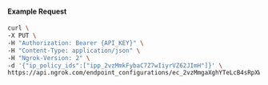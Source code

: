 <!-- Code generated for API Clients. DO NOT EDIT. -->
#### Example Request
```bash
curl \
-X PUT \
-H "Authorization: Bearer {API_KEY}" \
-H "Content-Type: application/json" \
-H "Ngrok-Version: 2" \
-d '{"ip_policy_ids":["ipp_2vzMmkFybaC7Z7wIiyrVZ62JImH"]}' \
https://api.ngrok.com/endpoint_configurations/ec_2vzMmgaXghYTeLcB4sRpXWUSAnx/ip_policy
